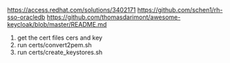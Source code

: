 https://access.redhat.com/solutions/3402171
https://github.com/schen1/rh-sso-oracledb
https://github.com/thomasdarimont/awesome-keycloak/blob/master/README.md

1. get the cert files cers and key
2. run certs/convert2pem.sh
3. run certs/create_keystores.sh
